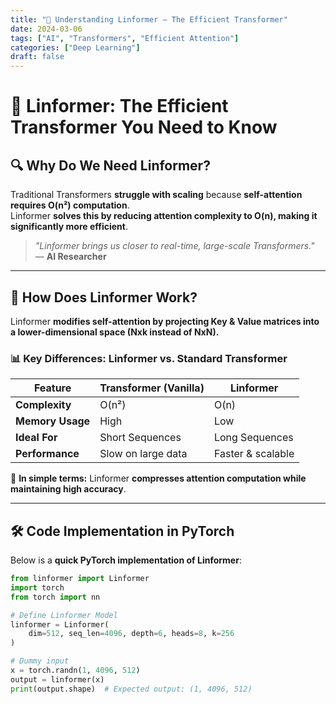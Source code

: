 ```yaml
---
title: "🚀 Understanding Linformer – The Efficient Transformer"
date: 2024-03-06
tags: ["AI", "Transformers", "Efficient Attention"]
categories: ["Deep Learning"]
draft: false
---
```


# 🚀 Linformer: The Efficient Transformer You Need to Know  

## 🔍 Why Do We Need Linformer?  

Traditional Transformers **struggle with scaling** because **self-attention requires O(n²) computation**.  
Linformer **solves this by reducing attention complexity to O(n), making it significantly more efficient**.

> *"Linformer brings us closer to real-time, large-scale Transformers."*  
— **AI Researcher**

---

## 🔬 How Does Linformer Work?  

Linformer **modifies self-attention by projecting Key & Value matrices into a lower-dimensional space (Nxk instead of NxN).**  

### 📊 Key Differences: Linformer vs. Standard Transformer  
| Feature           | Transformer (Vanilla) | Linformer |
|------------------|--------------------|------------|
| **Complexity**  | O(n²)              | O(n) |
| **Memory Usage** | High               | Low |
| **Ideal For**   | Short Sequences    | Long Sequences |
| **Performance** | Slow on large data | Faster & scalable |

📌 **In simple terms:** Linformer **compresses attention computation while maintaining high accuracy**.

---

## 🛠 Code Implementation in PyTorch  

Below is a **quick PyTorch implementation of Linformer**:

```python
from linformer import Linformer
import torch
from torch import nn

# Define Linformer Model
linformer = Linformer(
    dim=512, seq_len=4096, depth=6, heads=8, k=256
)

# Dummy input
x = torch.randn(1, 4096, 512)
output = linformer(x)
print(output.shape)  # Expected output: (1, 4096, 512)
